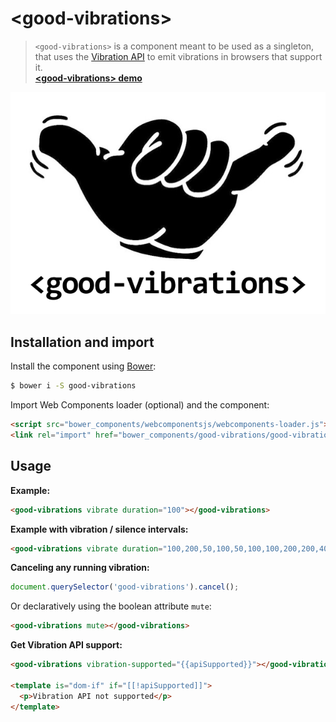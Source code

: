 # &lt;good-vibrations&gt;

> `<good-vibrations>` is a component meant to be used as a singleton, that uses the [Vibration API](https://developer.mozilla.org/docs/Web/API/Vibration_API) to emit vibrations in browsers that support it.   
__[&lt;good-vibrations&gt; demo](http://kcmr.github.io/good-vibrations/)__

<p align="center">
  <a href="http://kcmr.github.io/good-vibrations/"><img src="https://raw.githubusercontent.com/kcmr/good-vibrations/master/good-vibrations.png" alt="Live demo"></a>
</p>


## Installation and import

Install the component using [Bower](http://bower.io/):

```bash
$ bower i -S good-vibrations
```

Import Web Components loader (optional) and the component:

```html
<script src="bower_components/webcomponentsjs/webcomponents-loader.js"></script>
<link rel="import" href="bower_components/good-vibrations/good-vibrations.html"> 
```

## Usage

__Example:__
```html
<good-vibrations vibrate duration="100"></good-vibrations>
```

__Example with vibration / silence intervals:__
```html
<good-vibrations vibrate duration="100,200,50,100,50,100,100,200,200,400,100,200,200"></good-vibrations>
```

__Canceling any running vibration:__
```js
document.querySelector('good-vibrations').cancel();
```

Or declaratively using the boolean attribute `mute`:
```html
<good-vibrations mute></good-vibrations>
```

__Get Vibration API support:__
```html
<good-vibrations vibration-supported="{{apiSupported}}"></good-vibrations>

<template is="dom-if" if="[[!apiSupported]]">
  <p>Vibration API not supported</p>
</template>
```
